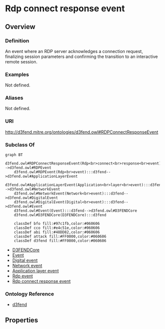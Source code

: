 # Rdp connect response event

## Overview

### Definition
An event where an RDP server acknowledges a connection request, finalizing session parameters and confirming the transition to an interactive remote session.

### Examples
Not defined.

### Aliases
Not defined.

### URI
http://d3fend.mitre.org/ontologies/d3fend.owl#RDPConnectResponseEvent

### Subclass Of
```mermaid
graph BT
    d3fend.owl#RDPConnectResponseEvent(Rdp<br>connect<br>response<br>event):::d3fend-->d3fend.owl#RDPEvent
    d3fend.owl#RDPEvent(Rdp<br>event):::d3fend-->d3fend.owl#ApplicationLayerEvent
    d3fend.owl#ApplicationLayerEvent(Application<br>layer<br>event):::d3fend-->d3fend.owl#NetworkEvent
    d3fend.owl#NetworkEvent(Network<br>event):::d3fend-->d3fend.owl#DigitalEvent
    d3fend.owl#DigitalEvent(Digital<br>event):::d3fend-->d3fend.owl#Event
    d3fend.owl#Event(Event):::d3fend-->d3fend.owl#D3FENDCore
    d3fend.owl#D3FENDCore(D3FENDCore):::d3fend
    
    classDef bfo fill:#97c1fb,color:#060606
    classDef cco fill:#e4c51e,color:#060606
    classDef abi fill:#48DD82,color:#060606
    classDef attack fill:#FF0000,color:#060606
    classDef d3fend fill:#FF0000,color:#060606
```

- [D3FENDCore](/docs/ontology/reference/model/D3FENDCore/D3FENDCore.md)
- [Event](/docs/ontology/reference/model/D3FENDCore/Event/Event.md)
- [Digital event](/docs/ontology/reference/model/D3FENDCore/Event/Digital%20event/Digital%20event.md)
- [Network event](/docs/ontology/reference/model/D3FENDCore/Event/Digital%20event/Network%20event/Network%20event.md)
- [Application layer event](/docs/ontology/reference/model/D3FENDCore/Event/Digital%20event/Network%20event/Application%20layer%20event/Application%20layer%20event.md)
- [Rdp event](/docs/ontology/reference/model/D3FENDCore/Event/Digital%20event/Network%20event/Application%20layer%20event/Rdp%20event/Rdp%20event.md)
- [Rdp connect response event](/docs/ontology/reference/model/D3FENDCore/Event/Digital%20event/Network%20event/Application%20layer%20event/Rdp%20event/Rdp%20connect%20response%20event/Rdp%20connect%20response%20event.md)


### Ontology Reference
- [d3fend](http://d3fend.mitre.org/ontologies/d3fend.owl#)

## Properties

